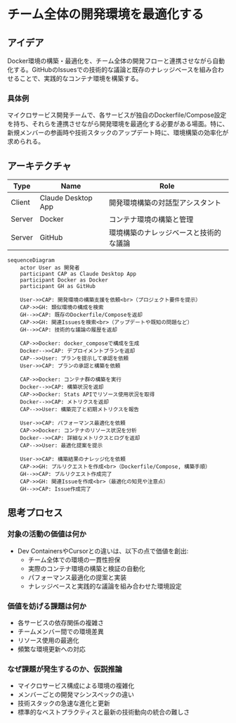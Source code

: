 # チーム全体の開発環境を最適化する

## アイデア
Docker環境の構築・最適化を、チーム全体の開発フローと連携させながら自動化する。GitHubのIssuesでの技術的な議論と既存のナレッジベースを組み合わせることで、実践的なコンテナ環境を構築する。

### 具体例
マイクロサービス開発チームで、各サービスが独自のDockerfile/Compose設定を持ち、それらを連携させながら開発環境を最適化する必要がある場面。特に、新規メンバーの参画時や技術スタックのアップデート時に、環境構築の効率化が求められる。

## アーキテクチャ
| Type | Name | Role |
|--|--|--|
| Client | Claude Desktop App | 開発環境構築の対話型アシスタント |
| Server | Docker | コンテナ環境の構築と管理 |
| Server | GitHub | 環境構築のナレッジベースと技術的な議論 |

```mermaid
sequenceDiagram
    actor User as 開発者
    participant CAP as Claude Desktop App
    participant Docker as Docker
    participant GH as GitHub

    User->>CAP: 開発環境の構築支援を依頼<br>（プロジェクト要件を提示）
    CAP->>GH: 類似環境の構成を検索
    GH-->>CAP: 既存のDockerfile/Composeを返却
    CAP->>GH: 関連Issuesを検索<br>（アップデートや既知の問題など）
    GH-->>CAP: 技術的な議論の履歴を返却
    
    CAP->>Docker: docker_composeで構成を生成
    Docker-->>CAP: デプロイメントプランを返却
    CAP-->>User: プランを提示して承認を依頼
    User->>CAP: プランの承認と構築を依頼
    
    CAP->>Docker: コンテナ群の構築を実行
    Docker-->>CAP: 構築状況を返却
    CAP->>Docker: Stats APIでリソース使用状況を取得
    Docker-->>CAP: メトリクスを返却
    CAP-->>User: 構築完了と初期メトリクスを報告
    
    User->>CAP: パフォーマンス最適化を依頼
    CAP->>Docker: コンテナのリソース状況を分析
    Docker-->>CAP: 詳細なメトリクスとログを返却
    CAP-->>User: 最適化提案を提示
    
    User->>CAP: 構築結果のナレッジ化を依頼
    CAP->>GH: プルリクエストを作成<br>（Dockerfile/Compose, 構築手順）
    GH-->>CAP: プルリクエスト作成完了
    CAP->>GH: 関連Issueを作成<br>（最適化の知見や注意点）
    GH-->>CAP: Issue作成完了
```

## 思考プロセス

### 対象の活動の価値は何か
- Dev ContainersやCursorとの違いは、以下の点で価値を創出:
    - チーム全体での環境の一貫性担保
    - 実際のコンテナ環境の構築と検証の自動化
    - パフォーマンス最適化の提案と実装
    - ナレッジベースと実践的な議論を組み合わせた環境設定

### 価値を妨げる課題は何か
- 各サービスの依存関係の複雑さ
- チームメンバー間での環境差異
- リソース使用の最適化
- 頻繁な環境更新への対応

### なぜ課題が発生するのか、仮説推論
- マイクロサービス構成による環境の複雑化
- メンバーごとの開発マシンスペックの違い
- 技術スタックの急速な進化と更新
- 標準的なベストプラクティスと最新の技術動向の統合の難しさ